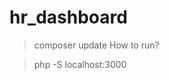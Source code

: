 # hr_dashboard
<!-- > composer require phpmailer/phpmailer -->
> composer update
How to run?

>  php -S localhost:3000